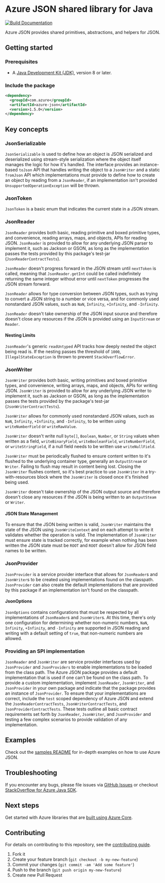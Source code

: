 # Azure JSON shared library for Java

[![Build Documentation](https://img.shields.io/badge/documentation-published-blue.svg)](https://azure.github.io/azure-sdk-for-java)

Azure JSON provides shared primitives, abstractions, and helpers for JSON.

## Getting started

### Prerequisites

- A [Java Development Kit (JDK)][jdk_link], version 8 or later.

### Include the package

[//]: # ({x-version-update-start;com.azure:azure-json;current})
```xml
<dependency>
  <groupId>com.azure</groupId>
  <artifactId>azure-json</artifactId>
  <version>1.5.0</version>
</dependency>
```
[//]: # ({x-version-update-end})

## Key concepts

### JsonSerializable

`JsonSerializable` is used to define how an object is JSON serialized and deserialized using stream-style serialization
where the object itself manages the logic for how it's handled. The interface provides an instance-based `toJson` API 
that handles writing the object to a `JsonWriter` and a static `fromJson` API which implementations must provide to 
define how to create an object by reading from a `JsonReader`, if an implementation isn't provided 
`UnsupportedOperationException` will be thrown.

### JsonToken

`JsonToken` is a basic enum that indicates the current state in a JSON stream.

### JsonReader

`JsonReader` provides both basic, reading primitive and boxed primitive types, and convenience, reading arrays, maps,
and objects, APIs for reading JSON. `JsonReader` is provided to allow for any underlying JSON parser to implement it,
such as Jackson or GSON, as long as the implementation passes the tests provided by this package's test-jar 
(`JsonReaderContractTests`).

`JsonReader` doesn't progress forward in the JSON stream until `nextToken` is called, meaning that `JsonReader.getInt`
could be called indefinitely returning the same integer without error until `nextToken` progresses the JSON stream 
forward.

`JsonReader` allows for type conversion between JSON types, such as trying to convert a JSON string to a number or vice
versa, and for commonly used nonstandard JSON values, such as `NaN`, `Infinity`, `+Infinity`, and `-Infinity`.

`JsonReader` doesn't take ownership of the JSON input source and therefore doesn't close any resources if the JSON is 
provided using an `InputStream` or `Reader`.

#### Nesting Limits

`JsonReader`'s generic `readUntyped` API tracks how deeply nested the object being read is. If the nesting passes the 
threshold of `1000`, `IllegalStateException` is thrown to prevent `StackOverflowError`.

### JsonWriter

`JsonWriter` provides both basic, writing primitives and boxed primitive types, and convenience, writing arrays, maps,
and objects, APIs for writing JSON. `JsonWriter` is provided to allow for any underlying JSON writer to implement it,
such as Jackson or GSON, as long as the implementation passes the tests provided by the package's test-jar
(`JsonWriterContractTests`).

`JsonWriter` allows for commonly used nonstandard JSON values, such as `NaN`, `Infinity`, `+Infinity`, and 
`-Infinity`, to be written using `writeNumberField` or `writeRawValue`.

`JsonWriter` doesn't write null `byte[]`, `Boolean`, `Number`, or `String` values when written as a field, 
`writeBinaryField`, `writeBooleanField`, `writeNumberField`, or `writeStringField`, if a null field needs to be written
use `writeNullField`.

`JsonWriter` must be periodically flushed to ensure content written to it's flushed to the underlying container type,
generally an `OutputStream` or `Writer`. Failing to flush may result in content being lost. Closing the `JsonWriter`
flushes content, so it's best practice to use `JsonWriter` in a try-with-resources block where the `JsonWriter` is 
closed once it's finished being used.

`JsonWriter` doesn't take ownership of the JSON output source and therefore doesn't close any resources if the JSON is
being written to an `OutputSteam` or `Writer`.

#### JSON State Management

To ensure that the JSON being written is valid, `JsonWriter` maintains the state of the JSON using `JsonWriteContext`
and on each attempt to write it validates whether the operation is valid. The implementation of `JsonWriter` must
ensure state is tracked correctly, for example when nothing has been written the JSON state must be `ROOT` and `ROOT`
doesn't allow for JSON field names to be written.

### JsonProvider

`JsonProvider` is a service provider interface that allows for `JsonReader`s and `JsonWriter`s to be created using
implementations found on the classpath. `JsonProvider` can also create the default implementations that are provided
by this package if an implementation isn't found on the classpath.

#### JsonOptions

`JsonOptions` contains configurations that must be respected by all implementations of `JsonReader`s and `JsonWriter`s. 
At this time, there's only one configuration for determining whether non-numeric numbers, `NaN`, `Infinity`, `+Infinity`, 
and `-Infinity` are supported in JSON reading and writing with a default setting of `true`, that non-numeric numbers 
are allowed.

### Providing an SPI implementation

`JsonReader` and `JsonWriter` are service provider interfaces used by `JsonProvider` and `JsonProviders` to enable
implementations to be loaded from the class path. The Azure JSON package provides a default implementation that is
used if one can't be found on the class path. To provide a custom implementation, implement `JsonReader`, `JsonWriter`,
and `JsonProvider` in your own package and indicate that the package provides an instance of `JsonProvider`. To ensure
that your implementations are correct, include the `test` scoped dependency of Azure JSON and extend the
`JsonReaderContractTests`, `JsonWriterContractTests`, and `JsonProviderContractTests`. These tests outline all basic
contract requirements set forth by `JsonReader`, `JsonWriter`, and `JsonProvider` and testing a few complex scenarios 
to provide validation of any implementation.

## Examples

Check out the [samples README][samples_readme] for in-depth examples on how to use Azure JSON.

## Troubleshooting

If you encounter any bugs, please file issues via [GitHub Issues](https://github.com/Azure/azure-sdk-for-java/issues/new/choose)
or checkout [StackOverflow for Azure Java SDK](https://stackoverflow.com/questions/tagged/azure-java-sdk).

## Next steps

Get started with Azure libraries that are [built using Azure Core](https://azure.github.io/azure-sdk/releases/latest/#java).

## Contributing

For details on contributing to this repository, see the [contributing guide](https://github.com/Azure/azure-sdk-for-java/blob/main/CONTRIBUTING.md).

1. Fork it
2. Create your feature branch (`git checkout -b my-new-feature`)
3. Commit your changes (`git commit -am 'Add some feature'`)
4. Push to the branch (`git push origin my-new-feature`)
5. Create new Pull Request

<!-- links -->
[jdk_link]: https://learn.microsoft.com/java/azure/jdk/?view=azure-java-stable
[samples_readme]: https://github.com/Azure/azure-sdk-for-java/blob/8517f855a79ea23dce94397c58e4368738016fc4/sdk/core/azure-json/src/samples/README.md


